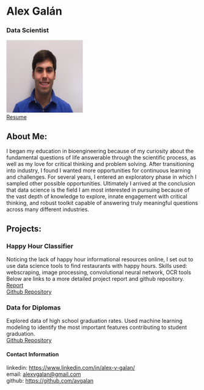 # Alex Galán
### Data Scientist
<img src="profile_picture.jpg" width="200" height="190"><br/>
[Resume](https://drive.google.com/open?id=1qcwypRwYOPhGbBgmRJoiwjD7-fmVMtWh1kHWpiwBHOE)

## About Me:
I began my education in bioengineering because of my curiosity about the fundamental questions of life answerable through the scientific process, as well as my love for critical thinking and problem solving. After transitioning into industry, I found I wanted more opportunities for continuous learning and challenges. For several years, I entered an exploratory phase in which I sampled other possible opportunities. Ultimately I arrived at the conclusion that data science is the field I am most interested in pursuing because of the vast depth of knowledge to explore, innate engagement with critical thinking, and robust toolkit capable of answering truly meaningful questions across many different industries.

## Projects:
### Happy Hour Classifier
Noticing the lack of happy hour informational resources online, I set out to use data science tools to find restaurants with happy hours. Skills used: webscraping, image processing, convolutional neural network, OCR tools
Below are links to a more detailed project report and github repository.<br/>
[Report](https://github.com/avgalan/ga_capstone/blob/master/technical_report.ipynb)<br/>
[Github Repository](https://github.com/avgalan/ga_capstone)

### Data for Diplomas
Explored data of high school graduation rates. Used machine learning modeling to identify the most important features contributing to student graduation.<br/>
[Github Repository](https://github.com/avgalan/ga_project_3)


#### Contact Information
linkedin: <https://www.linkedin.com/in/alex-v-galan/><br/>
email: <alexvgalan@gmail.com><br/>
github: <https://github.com/avgalan><br/>

